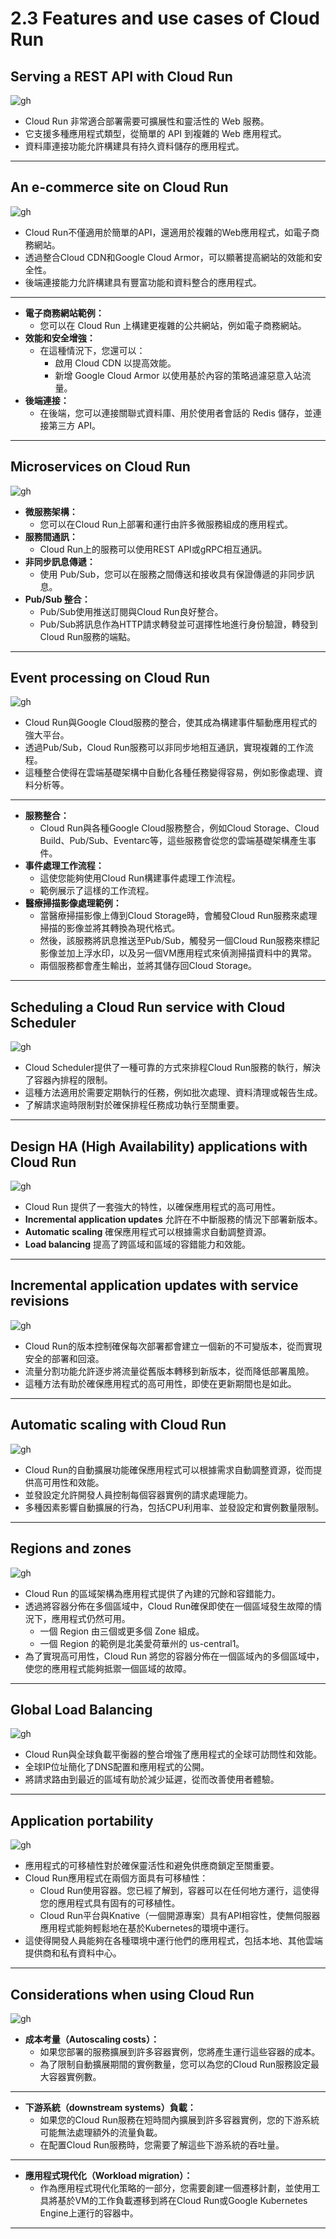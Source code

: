# 2.3 Features and use cases of Cloud Run

## Serving a REST API with Cloud Run

![gh](https://raw.githubusercontent.com/SeanChenR/img_gif/main/myimage/1741762449000urpv7t.png)

- Cloud Run 非常適合部署需要可擴展性和靈活性的 Web 服務。
- 它支援多種應用程式類型，從簡單的 API 到複雜的 Web 應用程式。
- 資料庫連接功能允許構建具有持久資料儲存的應用程式。
---
## An e-commerce site on Cloud Run

![gh](https://raw.githubusercontent.com/SeanChenR/img_gif/main/myimage/1741762512000ulihrm.png)

- Cloud Run不僅適用於簡單的API，還適用於複雜的Web應用程式，如電子商務網站。
- 透過整合Cloud CDN和Google Cloud Armor，可以顯著提高網站的效能和安全性。
- 後端連接能力允許構建具有豐富功能和資料整合的應用程式。
---
- **電子商務網站範例：**
    - 您可以在 Cloud Run 上構建更複雜的公共網站，例如電子商務網站。
- **效能和安全增強：**
    - 在這種情況下，您還可以：
        - 啟用 Cloud CDN 以提高效能。
        - 新增 Google Cloud Armor 以使用基於內容的策略過濾惡意入站流量。
- **後端連接：**
    - 在後端，您可以連接關聯式資料庫、用於使用者會話的 Redis 儲存，並連接第三方 API。
---
## Microservices on Cloud Run

![gh](https://raw.githubusercontent.com/SeanChenR/img_gif/main/myimage/1741762593000lgnmsb.png)

- **微服務架構：**
    - 您可以在Cloud Run上部署和運行由許多微服務組成的應用程式。
- **服務間通訊：**
    - Cloud Run上的服務可以使用REST API或gRPC相互通訊。
- **非同步訊息傳遞：**
    - 使用 Pub/Sub，您可以在服務之間傳送和接收具有保證傳遞的非同步訊息。
- **Pub/Sub 整合：**
    - Pub/Sub使用推送訂閱與Cloud Run良好整合。
    - Pub/Sub將訊息作為HTTP請求轉發並可選擇性地進行身份驗證，轉發到Cloud Run服務的端點。
---
## Event processing on Cloud Run

![gh](https://raw.githubusercontent.com/SeanChenR/img_gif/main/myimage/1741762673000rkzcci.png)

- Cloud Run與Google Cloud服務的整合，使其成為構建事件驅動應用程式的強大平台。
- 透過Pub/Sub，Cloud Run服務可以非同步地相互通訊，實現複雜的工作流程。
- 這種整合使得在雲端基礎架構中自動化各種任務變得容易，例如影像處理、資料分析等。
---
- **服務整合：**
    - Cloud Run與各種Google Cloud服務整合，例如Cloud Storage、Cloud Build、Pub/Sub、Eventarc等，這些服務會從您的雲端基礎架構產生事件。
- **事件處理工作流程：**
    - 這使您能夠使用Cloud Run構建事件處理工作流程。
    - 範例展示了這樣的工作流程。
- **醫療掃描影像處理範例：**
    - 當醫療掃描影像上傳到Cloud Storage時，會觸發Cloud Run服務來處理掃描的影像並將其轉換為現代格式。
    - 然後，該服務將訊息推送至Pub/Sub，觸發另一個Cloud Run服務來標記影像並加上浮水印，以及另一個VM應用程式來偵測掃描資料中的異常。
    - 兩個服務都會產生輸出，並將其儲存回Cloud Storage。
---
## Scheduling a Cloud Run service with Cloud Scheduler

![gh](https://raw.githubusercontent.com/SeanChenR/img_gif/main/myimage/17417627840000inbh8.png)

- Cloud Scheduler提供了一種可靠的方式來排程Cloud Run服務的執行，解決了容器內排程的限制。
- 這種方法適用於需要定期執行的任務，例如批次處理、資料清理或報告生成。
- 了解請求逾時限制對於確保排程任務成功執行至關重要。
---
## Design HA (High Availability) applications with Cloud Run

![gh](https://raw.githubusercontent.com/SeanChenR/img_gif/main/myimage/1741762878000ddbv5q.png)

- Cloud Run 提供了一套強大的特性，以確保應用程式的高可用性。
- **Incremental application updates** 允許在不中斷服務的情況下部署新版本。
- **Automatic scaling** 確保應用程式可以根據需求自動調整資源。
- **Load balancing** 提高了跨區域和區域的容錯能力和效能。
---
## Incremental application updates with service revisions

![gh](https://raw.githubusercontent.com/SeanChenR/img_gif/main/myimage/1741763098000aoszh6.png)

- Cloud Run的版本控制確保每次部署都會建立一個新的不可變版本，從而實現安全的部署和回滾。
- 流量分割功能允許逐步將流量從舊版本轉移到新版本，從而降低部署風險。
- 這種方法有助於確保應用程式的高可用性，即使在更新期間也是如此。
---
## Automatic scaling with Cloud Run

![gh](https://raw.githubusercontent.com/SeanChenR/img_gif/main/myimage/1741763169000avvfud.png)

- Cloud Run的自動擴展功能確保應用程式可以根據需求自動調整資源，從而提供高可用性和效能。
- 並發設定允許開發人員控制每個容器實例的請求處理能力。
- 多種因素影響自動擴展的行為，包括CPU利用率、並發設定和實例數量限制。
---
## Regions and zones

![gh](https://raw.githubusercontent.com/SeanChenR/img_gif/main/myimage/17417632400000kz3ll.png)

- Cloud Run 的區域架構為應用程式提供了內建的冗餘和容錯能力。
- 透過將容器分佈在多個區域中，Cloud Run確保即使在一個區域發生故障的情況下，應用程式仍然可用。
	- 一個 Region 由三個或更多個 Zone 組成。
	- 一個 Region 的範例是北美愛荷華州的 us-central1。
- 為了實現高可用性，Cloud Run 將您的容器分佈在一個區域內的多個區域中，使您的應用程式能夠抵禦一個區域的故障。
---
## Global Load Balancing

![gh](https://raw.githubusercontent.com/SeanChenR/img_gif/main/myimage/1741763442000aby233.png)

- Cloud Run與全球負載平衡器的整合增強了應用程式的全球可訪問性和效能。
- 全球IP位址簡化了DNS配置和應用程式的公開。
- 將請求路由到最近的區域有助於減少延遲，從而改善使用者體驗。
---
## Application portability

![gh](https://raw.githubusercontent.com/SeanChenR/img_gif/main/myimage/174176354300007tjw1.png)

- 應用程式的可移植性對於確保靈活性和避免供應商鎖定至關重要。
- Cloud Run應用程式在兩個方面具有可移植性：
	- Cloud Run使用容器。您已經了解到，容器可以在任何地方運行，這使得您的應用程式具有固有的可移植性。
	- Cloud Run平台與Knative（一個開源專案）具有API相容性，使無伺服器應用程式能夠輕鬆地在基於Kubernetes的環境中運行。
- 這使得開發人員能夠在各種環境中運行他們的應用程式，包括本地、其他雲端提供商和私有資料中心。
---
## Considerations when using Cloud Run

![gh](https://raw.githubusercontent.com/SeanChenR/img_gif/main/myimage/1741763651000n4q71s.png)

- **成本考量（Autoscaling costs）：**
    - 如果您部署的服務擴展到許多容器實例，您將產生運行這些容器的成本。
    - 為了限制自動擴展期間的實例數量，您可以為您的Cloud Run服務設定最大容器實例數。
---
- **下游系統（downstream systems）負載：**
    - 如果您的Cloud Run服務在短時間內擴展到許多容器實例，您的下游系統可能無法處理額外的流量負載。
    - 在配置Cloud Run服務時，您需要了解這些下游系統的吞吐量。
---
- **應用程式現代化（Workload migration）：**
    - 作為應用程式現代化策略的一部分，您需要創建一個遷移計劃，並使用工具將基於VM的工作負載遷移到將在Cloud Run或Google Kubernetes Engine上運行的容器中。
---




